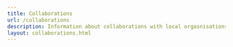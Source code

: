 ```yaml
---
title: Collaborations
url: /collaborations
description: Information about collaborations with local orgasnisations
layout: collaborations.html
---
```

